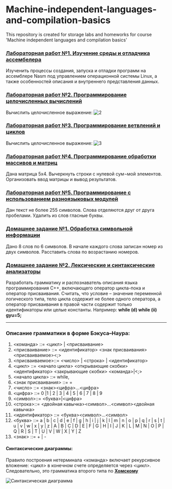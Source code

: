 # Machine-independent-languages-and-compilation-basics
This repository is created for storage labs and homeworks for course 'Machine independent languages and compilation basics'

### **[Лабораторная работ №1. Изучение среды и отладчика ассембелера](https://github.com/proooooogiba/Machine-independent-languages-and-compilation-basics/tree/main/lab1)**
Изученить процессы создания, запуска и отладки программ на ассемблере Nasm под управлением операционной системы Linux, а также особенностей описания и внутреннего представления данных.

### **[Лабораторная работ №2. Программирование целочисленных вычислений](https://github.com/proooooogiba/Machine-independent-languages-and-compilation-basics/tree/main/lab2)**
Вычислить целочисленное выражение:
![2](https://user-images.githubusercontent.com/55802440/228671327-81bb6ce1-27e5-4ef3-b4af-4b789fc61573.png)

### **[Лабораторная работ №3. Программирование ветвлений и циклов](https://github.com/proooooogiba/Machine-independent-languages-and-compilation-basics/tree/main/lab3)**
Вычислить целочисленное выражение:
![3](https://user-images.githubusercontent.com/55802440/228671610-ad9195be-2960-4bf1-8add-ab1e143de7c6.png)

### **[Лабораторная работ №4. Программирование обработки массивов и матриц](https://github.com/proooooogiba/Machine-independent-languages-and-compilation-basics/tree/main/lab4)**
Дана матрица 5х4. Вычеркнуть строки с нулевой сум¬мой элементов. Организовать ввод матрицы и вывод результатов.

### **[Лабораторная работ №5. Программирование с использованием разноязыковых модулей](https://github.com/proooooogiba/Machine-independent-languages-and-compilation-basics/tree/main/lab5)**
Дан текст не более 255 символов. Слова отделяются друг от друга пробелами. Удалить из слов гласные буквы.

### **[Домашнее задание №1. Обработка символьной информации](https://github.com/proooooogiba/Machine-independent-languages-and-compilation-basics/tree/main/hw1)**
Дано 8 слов по 6 символов. В начале каждого слова записан номер из двух символов. Расставить слова по возрастанию номеров.

### **[Домашнее задание №2. Лексические и синтаксические анализаторы](https://github.com/proooooogiba/Machine-independent-languages-and-compilation-basics/tree/main/hw2)**
Разработать грамматику и распознаватель описания языка программирования C++, включающего оператор цикла-пока и оператор присваивания. Считать, что условие – значение переменной логического типа, тело цикла содержит не более одного оператора, а оператор присваивания в правой части содержит только идентификаторы или целые константы. Например:
**while (d) while (ii) gyu=5;**
*********************************
### **Описание грамматики в форме Бэкуса–Наура:**
1. <команда> ::= <цикл> | <присваивание>
2. <присваивание> ::= <идентификатор> <знак присваивания> <присваиваемое><;>
3. <присваиваемое>::= <число> | <строка> | <идентификатор>
4. <цикл> ::= <начало цикла> <открывающие скобки> <идентификатор> <закрывающие скобки> <команда>|<;>
5. <начало цикла> ::= while,
7. <знак присваивания> ::= =
6. <число> ::= <знак><цифра>…<цифра>
7. <цифра> ::= 0 |1 | 2 | 3 | 4 | 5 | 6 | 7 | 8 | 9
8. <символ>::= <буква>|<цифра>
9. <строка>::= <двойная кавычка><символ>…<символ><двойная кавычка>
10. <идентификатор> ::= <буква><символ>...<символ>
11. <буква> ::= a | b | c | d | e | f | g | h | i | j | k | l | m | n | o | p | q | r | s | t | u | v | w | x | y | z | A | B | C | D | E | F | G | H | I | J | K | L | M | N | O | P | Q |
 R | S | T | U | V | W | X | Y | Z
12. <знак> ::= + | -

#### **Синтаксические диаграммы:**

Правило построения нетерминала <команда> включает рекурсивное вложение: <цикл> в конечном счете определяется через <цикл>. Следовательно, это грамматика второго типа по [**Хомскому**](https://neerc.ifmo.ru/wiki/index.php?title=%D0%98%D0%B5%D1%80%D0%B0%D1%80%D1%85%D0%B8%D1%8F_%D0%A5%D0%BE%D0%BC%D1%81%D0%BA%D0%BE%D0%B3%D0%BE_%D1%84%D0%BE%D1%80%D0%BC%D0%B0%D0%BB%D1%8C%D0%BD%D1%8B%D1%85_%D0%B3%D1%80%D0%B0%D0%BC%D0%BC%D0%B0%D1%82%D0%B8%D0%BA)

![Синтаксическая диаграмма](https://user-images.githubusercontent.com/55802440/228677190-ed3a2867-b3e4-4095-bd22-a32a6d71d78b.png)
